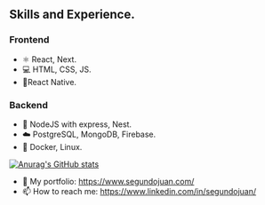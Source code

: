 

## Skills and Experience.
### Frontend
* ⚛️ React, Next.
* 💻️ HTML, CSS, JS.
* 📱️React Native.

### Backend
* 💾️ NodeJS with express, Nest.
* ☁️ PostgreSQL, MongoDB, Firebase. 
* 🐳️ Docker, Linux.

[![Anurag's GitHub stats](https://github-readme-stats.vercel.app/api?username=jsegundo)](https://github.com/anuraghazra/github-readme-stats)



- 💼️ My portfolio: https://www.segundojuan.com/
- 📫 How to reach me: https://www.linkedin.com/in/segundojuan/

